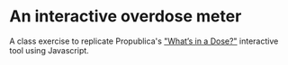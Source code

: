 An interactive overdose meter
====================
A class exercise to replicate Propublica's <a href="http://www.propublica.org/article/tylenol-mcneil-fda-use-only-as-directed">"What’s in a Dose?"<a> interactive tool using Javascript.

